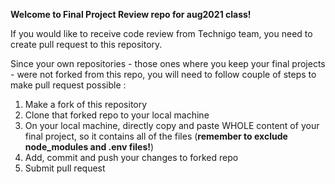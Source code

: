 **Welcome to Final Project Review repo for aug2021 class!**

If you would like to receive code review from Technigo team, you need to create pull request to this repository.

Since your own repositories - those ones where you keep your final projects - were not forked from this repo, you will need to follow couple of steps to make pull request possible :

1. Make a fork of this repository
2. Clone that forked repo to your local machine
3. On your local machine, directly copy and paste WHOLE content of your final project, so it contains all of the files (**remember to exclude node_modules and .env files!**)
4. Add, commit and push your changes to forked repo
5. Submit pull request

